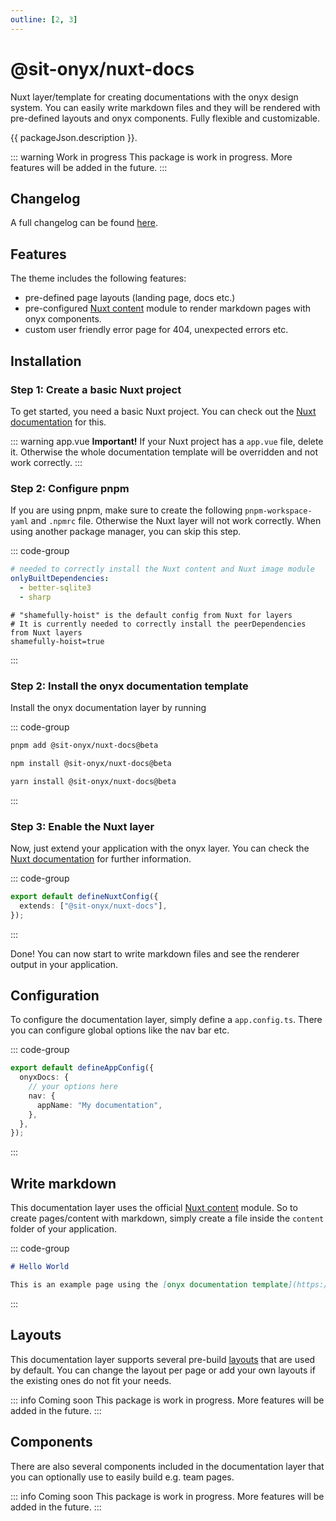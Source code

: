 ```yaml
---
outline: [2, 3]
---
```


<script lang="ts" setup>
import packageJson from "../../../../../packages/nuxt-docs/package.json";
</script>

# @sit-onyx/nuxt-docs

<div class="hide-external-link">

Nuxt layer/template for creating documentations with the onyx design system. You can easily write markdown files and they will be rendered with pre-defined layouts and onyx components. Fully flexible and customizable.

</div>

{{ packageJson.description }}.

::: warning Work in progress
This package is work in progress. More features will be added in the future.
:::

## Changelog

A full changelog can be found [here](/development/packages/changelogs/nuxt-docs).

## Features

The theme includes the following features:

- pre-defined page layouts (landing page, docs etc.)
- pre-configured [Nuxt content](https://content.nuxt.com/) module to render markdown pages with onyx components.
- custom user friendly error page for 404, unexpected errors etc.

## Installation

### Step 1: Create a basic Nuxt project

To get started, you need a basic Nuxt project. You can check out the [Nuxt documentation](https://nuxt.com/docs/getting-started/installation) for this.

::: warning app.vue
**Important!**
If your Nuxt project has a `app.vue` file, delete it. Otherwise the whole documentation template will be overridden and not work correctly.
:::

### Step 2: Configure pnpm

If you are using pnpm, make sure to create the following `pnpm-workspace-yaml` and `.npmrc` file. Otherwise the Nuxt layer will not work correctly.
When using another package manager, you can skip this step.

::: code-group

```yml [pnpm-workspace.yaml]
# needed to correctly install the Nuxt content and Nuxt image module
onlyBuiltDependencies:
  - better-sqlite3
  - sharp
```

```properties [.npmrc]
# "shamefully-hoist" is the default config from Nuxt for layers
# It is currently needed to correctly install the peerDependencies from Nuxt layers
shamefully-hoist=true
```

:::

### Step 2: Install the onyx documentation template

Install the onyx documentation layer by running

::: code-group

```sh [pnpm]
pnpm add @sit-onyx/nuxt-docs@beta
```

```sh [npm]
npm install @sit-onyx/nuxt-docs@beta
```

```sh [yarn]
yarn install @sit-onyx/nuxt-docs@beta
```

:::

### Step 3: Enable the Nuxt layer

Now, just extend your application with the onyx layer. You can check the [Nuxt documentation](https://nuxt.com/docs/getting-started/layers#usage) for further information.

::: code-group

```ts [nuxt.config.ts]
export default defineNuxtConfig({
  extends: ["@sit-onyx/nuxt-docs"],
});
```

:::

Done! You can now start to write markdown files and see the renderer output in your application.

## Configuration

To configure the documentation layer, simply define a `app.config.ts`. There you can configure global options like the nav bar etc.

::: code-group

```ts [app.config.ts]
export default defineAppConfig({
  onyxDocs: {
    // your options here
    nav: {
      appName: "My documentation",
    },
  },
});
```

:::

## Write markdown

This documentation layer uses the official [Nuxt content](https://content.nuxt.com/) module. So to create pages/content with markdown, simply create a file inside the `content` folder of your application.

::: code-group

```md [content/index.md]
# Hello World

This is an example page using the [onyx documentation template](https://onyx.schwarz/development/packages/nuxt-docs.html) for Nuxt.
```

:::

## Layouts

This documentation layer supports several pre-build [layouts](https://nuxt.com/docs/guide/directory-structure/layouts) that are used by default. You can change the layout per page or add your own layouts if the existing ones do not fit your needs.

::: info Coming soon
This package is work in progress. More features will be added in the future.
:::

## Components

There are also several components included in the documentation layer that you can optionally use to easily build e.g. team pages.

::: info Coming soon
This package is work in progress. More features will be added in the future.
:::
